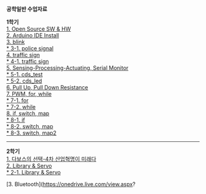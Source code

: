 
<h><b> 공학일반 수업자료 </b></h>

<h><b> 1학기 </b></h><br>
[1. Open Source SW & HW](https://1drv.ms/p/s!AkqY9Qubv2fCcFlDhbYHVsS6E_E)<br>
[2. Arduino IDE Install](https://1drv.ms/p/s!AkqY9Qubv2fCb4Mz-anhEmUODAg)<br>
[3. blink](https://1drv.ms/p/s!AkqY9Qubv2fCbl36EARYWdu_6gI)<br>
  [* 3-1. police signal](https://github.com/kimwanjae/2018-Class/blob/master/2.%20police%20led)<br>
[4. traffic sign](https://1drv.ms/p/s!AkqY9Qubv2fCcTSxIXI0jyh_t2I)<br>
 [* 4-1. traffic sign](https://github.com/kimwanjae/2018-Class/blob/master/3.%20traffic%20sign)<br>
[5. Sensing-Processing-Actuating, Serial Monitor](https://1drv.ms/p/s!AkqY9Qubv2fCcsgEyymnVnNQGzw)<br> 
 [* 5-1. cds_test](https://github.com/kimwanjae/2018-Class/blob/master/4.%20cds_test)<br>
 [* 5-2. cds_led](https://github.com/kimwanjae/2018-Class/blob/master/5.%20cds_if(smart%20led))<br>
[6. Pull Up, Pull Down Resistance](https://1drv.ms/p/s!AkqY9Qubv2fCe9gJMHVsHXSwUsI)<br>
[7. PWM, for, while](https://1drv.ms/p/s!AkqY9Qubv2fCdA7uKkn_UXqZRhM)<br>
 [* 7-1. for](https://github.com/kimwanjae/2018-class-/blob/master/6.%20analogWrite(for))<br>
 [* 7-2. while](https://github.com/kimwanjae/2018-class-/blob/master/7.%20analogWrite(while))<br>
 [8. if, switch, map](https://1drv.ms/p/s!AkqY9Qubv2fCaAhPzqn57mLngX8)<br>
 [* 8-1. if](https://github.com/kimwanjae/2018-Class/blob/master/5.%20cds_if(smart%20led))<br>
 [* 8-2. switch, map](https://github.com/kimwanjae/2018-Class/blob/master/if%2C%20switch%2C%20map)<br> 
 [* 8-3. switch, map2](https://github.com/kimwanjae/2018-class-/blob/master/switch%2Cmap) 
<hr width="100%" color="gray" size="5">


<h><b> 2학기 </b></h><br>
[1. 다보스의 선택-4차 산업혁명이 미래다 ](https://drive.google.com/file/d/0B_TKD_C5fEUBbHF6ODJSSmJPb1k/view)<br>
[2. Library & Servo](https://onedrive.live.com/view.aspx?cid=c267bf9b0bf5984a&page=view&resid=C267BF9B0BF5984A!137&parId=C267BF9B0BF5984A!102&app=PowerPoint)<br>
  [* 2-1. Library & Servo](https://github.com/kimwanjae/2018-class-/blob/master/library%2C%20servo)<br>

[3. Bluetooth](https://onedrive.live.com/view.aspx?
